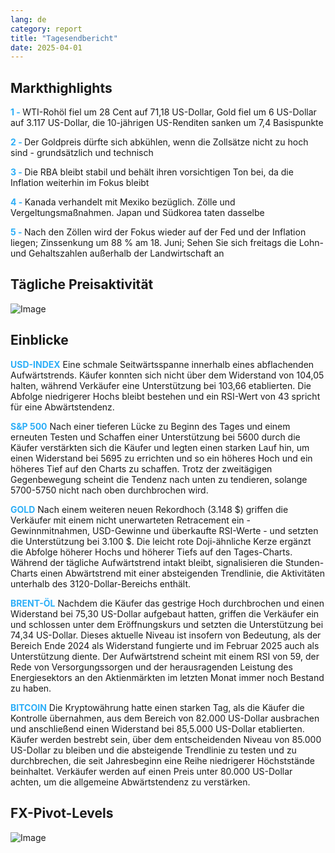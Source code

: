 ```yaml
---
lang: de
category: report
title: "Tagesendbericht"
date: 2025-04-01
---
```



<h2>Markthighlights</h2>
<strong style="color: #2caef7;">1 - </strong> WTI-Rohöl fiel um 28 Cent auf 71,18 US-Dollar, Gold fiel um 6 US-Dollar auf 3.117 US-Dollar, die 10-jährigen US-Renditen sanken um 7,4 Basispunkte

<strong style="color: #2caef7;">2 - </strong> Der Goldpreis dürfte sich abkühlen, wenn die Zollsätze nicht zu hoch sind - grundsätzlich und technisch

<strong style="color: #2caef7;">3 - </strong> Die RBA bleibt stabil und behält ihren vorsichtigen Ton bei, da die Inflation weiterhin im Fokus bleibt

<strong style="color: #2caef7;">4 - </strong> Kanada verhandelt mit Mexiko bezüglich. Zölle und Vergeltungsmaßnahmen. Japan und Südkorea taten dasselbe

<strong style="color: #2caef7;">5 - </strong> Nach den Zöllen wird der Fokus wieder auf der Fed und der Inflation liegen; Zinssenkung um 88 % am 18. Juni; Sehen Sie sich freitags die Lohn- und Gehaltszahlen außerhalb der Landwirtschaft an



<h2>Tägliche Preisaktivität</h2>
<img src="https://markleighedu.github.io/img/Apr-2025/01-Apr-2025/price.jpg" alt="Image"/>

<h2>Einblicke</h2>
<strong style="color: #2caef7;">USD-INDEX</strong> Eine schmale Seitwärtsspanne innerhalb eines abflachenden Aufwärtstrends. Käufer konnten sich nicht über dem Widerstand von 104,05 halten, während Verkäufer eine Unterstützung bei 103,66 etablierten. Die Abfolge niedrigerer Hochs bleibt bestehen und ein RSI-Wert von 43 spricht für eine Abwärtstendenz. 

<strong style="color: #2caef7;">S&P 500</strong> Nach einer tieferen Lücke zu Beginn des Tages und einem erneuten Testen und Schaffen einer Unterstützung bei 5600 durch die Käufer verstärkten sich die Käufer und legten einen starken Lauf hin, um einen Widerstand bei 5695 zu errichten und so ein höheres Hoch und ein höheres Tief auf den Charts zu schaffen. Trotz der zweitägigen Gegenbewegung scheint die Tendenz nach unten zu tendieren, solange 5700-5750 nicht nach oben durchbrochen wird. 

<strong style="color: #2caef7;">GOLD</strong> Nach einem weiteren neuen Rekordhoch (3.148 $) griffen die Verkäufer mit einem nicht unerwarteten Retracement ein - Gewinnmitnahmen, USD-Gewinne und überkaufte RSI-Werte - und setzten die Unterstützung bei 3.100 $. Die leicht rote Doji-ähnliche Kerze ergänzt die Abfolge höherer Hochs und höherer Tiefs auf den Tages-Charts. Während der tägliche Aufwärtstrend intakt bleibt, signalisieren die Stunden-Charts einen Abwärtstrend mit einer absteigenden Trendlinie, die Aktivitäten unterhalb des 3120-Dollar-Bereichs enthält.

<strong style="color: #2caef7;">BRENT-ÖL</strong> Nachdem die Käufer das gestrige Hoch durchbrochen und einen Widerstand bei 75,30 US-Dollar aufgebaut hatten, griffen die Verkäufer ein und schlossen unter dem Eröffnungskurs und setzten die Unterstützung bei 74,34 US-Dollar. Dieses aktuelle Niveau ist insofern von Bedeutung, als der Bereich Ende 2024 als Widerstand fungierte und im Februar 2025 auch als Unterstützung diente. Der Aufwärtstrend scheint mit einem RSI von 59, der Rede von Versorgungssorgen und der herausragenden Leistung des Energiesektors an den Aktienmärkten im letzten Monat immer noch Bestand zu haben. 

<strong style="color: #2caef7;">BITCOIN</strong> Die Kryptowährung hatte einen starken Tag, als die Käufer die Kontrolle übernahmen, aus dem Bereich von 82.000 US-Dollar ausbrachen und anschließend einen Widerstand bei 85,5.000 US-Dollar etablierten. Käufer werden bestrebt sein, über dem entscheidenden Niveau von 85.000 US-Dollar zu bleiben und die absteigende Trendlinie zu testen und zu durchbrechen, die seit Jahresbeginn eine Reihe niedrigerer Höchststände beinhaltet. Verkäufer werden auf einen Preis unter 80.000 US-Dollar achten, um die allgemeine Abwärtstendenz zu verstärken.



<h2>FX-Pivot-Levels</h2>
<img src="https://markleighedu.github.io/img/Apr-2025/01-Apr-2025/pivot.jpg" alt="Image"/>